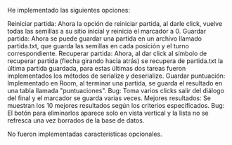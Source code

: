 He implementado las siguientes opciones:

Reiniciar partida: Ahora la opción de reiniciar partida, al darle click, vuelve todas las semillas a su sitio inicial y reinicia el marcador a 0.
Guardar partida: Ahora se puede guardar una partida en un archivo llamado partida.txt, que guarda las semillas en cada posición y el turno correspondiente.
Recuperar partida: Ahora, al dar click al símbolo de recuperar partida (flecha girando hacia atrás) se recupera de partida.txt la última partida guardada, 
para estas últimas dos tareas fueron implementados los métodos de serialize y deserialize.
Guardar puntuación: Implementado en Room, al terminar una partida, se guarda el resultado en una tabla llamada "puntuaciones". Bug: Toma varios clicks salir del diálogo del final y el marcador se guarda varias veces. 
Mejores resultados: Se muestran los 10 mejores resultados según los criterios especificados. Bug: El botón para eliminarlos aparece solo en vista vertical y la lista no se refresca una vez borrados de la base de datos. 

No fueron implementadas características opcionales. 
